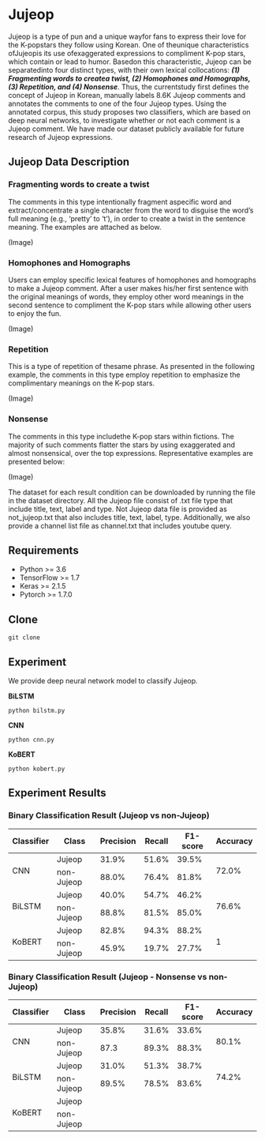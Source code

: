 # Jujeop

Jujeop is  a  type  of  pun  and  a  unique  wayfor  fans  to  express  their  love  for  the  K-popstars  they  follow  using  Korean.  One  of  theunique  characteristics  ofJujeopis  its  use  ofexaggerated expressions to compliment K-pop stars, which contain or lead to humor. Basedon this characteristic, Jujeop can be separatedinto four distinct types, with their own lexical collocations: ***(1) Fragmenting words to createa twist, (2) Homophones and Homographs, (3) Repetition, and (4) Nonsense***. Thus, the currentstudy first defines the concept of Jujeop in Korean, manually labels 8.6K Jujeop comments and annotates the comments to one of the four Jujeop types. Using the annotated corpus, this study proposes two classifiers, which are based on deep neural networks, to investigate whether or not each comment is a Jujeop comment. We have made our dataset publicly available for future research of Jujeop expressions.


## Jujeop Data Description
### Fragmenting  words  to  create  a  twist
The comments in this type intentionally fragment aspecific word and extract/concentrate a single character from the word to disguise the word’s full meaning (e.g., ‘pretty’ to ‘t’), in order to create a twist in the sentence meaning. The examples are attached as below. 

(Image)


### Homophones and Homographs
Users can employ specific lexical features of homophones and homographs to make a Jujeop comment. After a user makes his/her first sentence with the original meanings of words, they employ other word meanings in the second sentence to compliment the K-pop stars while allowing other users to enjoy the fun.

(Image)


### Repetition
This is a type of repetition of thesame phrase. As presented in the following example, the comments in this type employ repetition to emphasize the complimentary meanings on the K-pop stars.

(Image)


### Nonsense
The comments in this type includethe K-pop stars within fictions. The majority of such comments flatter the stars by using exaggerated and almost nonsensical, over the top expressions. Representative examples are presented below:

(Image)


The dataset for each result condition can be downloaded by running the file in the dataset directory. All the Jujeop file consist of .txt file type that include title, text, label and	type. Not Jujeop data file is provided as not_jujeop.txt that also includes title, text, label, type. Additionally, we also provide a channel list file as channel.txt that includes youtube query.


## Requirements
* Python >= 3.6
* TensorFlow >= 1.7
* Keras >= 2.1.5
* Pytorch >= 1.7.0

## Clone
```
git clone 
```

## Experiment
We provide deep neural network model to classify Jujeop.

**BiLSTM**
```
python bilstm.py
```
**CNN**
```
python cnn.py
```
**KoBERT**
```
python kobert.py
```

## Experiment Results

### Binary Classification Result (Jujeop vs non-Jujeop)
<table class="tg">
<thead>
  <tr>
    <th class="tg-0pky">Classifier</th>
    <th class="tg-0pky">Class</th>
    <th class="tg-0lax">Precision</th>
    <th class="tg-0lax">Recall</th>
    <th class="tg-0pky">F1-score</th>
    <th class="tg-0lax">Accuracy</th>
  </tr>
</thead>
<tbody>
  <tr>
    <td class="tg-0pky" rowspan="2">CNN</td>
    <td class="tg-0pky">Jujeop</td>
    <td class="tg-0lax"><span style="font-weight:400;font-style:normal;text-decoration:none">31.9%</span></td>
    <td class="tg-0lax"><span style="font-weight:400;font-style:normal;text-decoration:none">51.6%</span></td>
    <td class="tg-0pky"><span style="font-weight:400;font-style:normal;text-decoration:none">39.5%</span></td>
    <td class="tg-0lax" rowspan="2"><span style="font-weight:400;font-style:normal;text-decoration:none">72.0%</span></td>
  </tr>
  <tr>
    <td class="tg-0pky">non-Jujeop</td>
    <td class="tg-0lax">88.0%</td>
    <td class="tg-0lax">76.4%</td>
    <td class="tg-0pky">81.8%</td>
  </tr>
  <tr>
    <td class="tg-0lax" rowspan="2">BiLSTM</td>
    <td class="tg-0lax">Jujeop</td>
    <td class="tg-0lax">40.0%</td>
    <td class="tg-0lax">54.7%</td>
    <td class="tg-0lax">46.2%</td>
    <td class="tg-0lax" rowspan="2">76.6%</td>
  </tr>
  <tr>
    <td class="tg-0lax"><span style="font-weight:normal;font-style:normal;text-decoration:none">non-Jujeop</span></td>
    <td class="tg-0lax">88.8%</td>
    <td class="tg-0lax">81.5%</td>
    <td class="tg-0lax">85.0%</td>
  </tr>
  <tr>
    <td class="tg-0lax" rowspan="2">KoBERT</td>
    <td class="tg-0lax">Jujeop</td>
    <td class="tg-0lax">82.8%</td>
    <td class="tg-0lax">94.3%</td>
    <td class="tg-0lax">88.2%</td>
    <td class="tg-0lax" rowspan="2">1</td>
  </tr>
  <tr>
    <td class="tg-0lax"><span style="font-weight:normal;font-style:normal;text-decoration:none">non-Jujeop</span></td>
    <td class="tg-0lax">45.9%</td>
    <td class="tg-0lax">19.7%</td>
    <td class="tg-0lax">27.7%</td>
  </tr>
</tbody>
</table>

### Binary Classification Result (Jujeop - Nonsense vs non-Jujeop)

<table class="tg">
<thead>
  <tr>
    <th class="tg-0lax">Classifier</th>
    <th class="tg-0lax">Class</th>
    <th class="tg-0lax">Precision</th>
    <th class="tg-0lax">Recall</th>
    <th class="tg-0lax">F1-score</th>
    <th class="tg-0lax">Accuracy</th>
  </tr>
</thead>
<tbody>
  <tr>
    <td class="tg-0lax" rowspan="2">CNN</td>
    <td class="tg-0lax"><span style="font-weight:normal;font-style:normal;text-decoration:none">Jujeop</span></td>
    <td class="tg-0lax">35.8%</td>
    <td class="tg-0lax">31.6%</td>
    <td class="tg-0lax">33.6%</td>
    <td class="tg-0lax" rowspan="2">80.1%</td>
  </tr>
  <tr>
    <td class="tg-0lax">non-Jujeop</td>
    <td class="tg-0lax">87.3</td>
    <td class="tg-0lax">89.3%</td>
    <td class="tg-0lax">88.3%</td>
  </tr>
  <tr>
    <td class="tg-0lax" rowspan="2">BiLSTM</td>
    <td class="tg-0lax"><span style="font-weight:normal;font-style:normal;text-decoration:none">Jujeop</span></td>
    <td class="tg-0lax">31.0%</td>
    <td class="tg-0lax">51.3%</td>
    <td class="tg-0lax">38.7%</td>
    <td class="tg-0lax" rowspan="2">74.2%</td>
  </tr>
  <tr>
    <td class="tg-0lax"><span style="font-weight:normal;font-style:normal;text-decoration:none">non-Jujeop</span></td>
    <td class="tg-0lax">89.5%</td>
    <td class="tg-0lax">78.5%</td>
    <td class="tg-0lax">83.6%</td>
  </tr>
  <tr>
    <td class="tg-0lax" rowspan="2">KoBERT</td>
    <td class="tg-0lax">Jujeop</td>
    <td class="tg-0lax"></td>
    <td class="tg-0lax"></td>
    <td class="tg-0lax"></td>
    <td class="tg-0lax"></td>
  </tr>
  <tr>
    <td class="tg-0lax">non-Jujeop</td>
    <td class="tg-0lax"></td>
    <td class="tg-0lax"></td>
    <td class="tg-0lax"></td>
    <td class="tg-0lax"></td>
  </tr>
</tbody>
</table>
